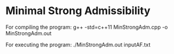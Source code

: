 # Minimal Strong Admissibility 
 

For compiling the program: g++ -std=c++11 MinStrongAdm.cpp -o MinStrongAdm.out

For executing the program: ./MinStrongAdm.out inputAF.txt
